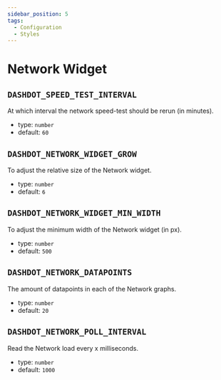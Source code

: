 ```yaml
---
sidebar_position: 5
tags:
  - Configuration
  - Styles
---
```


# Network Widget

## `DASHDOT_SPEED_TEST_INTERVAL`

At which interval the network speed-test should be rerun (in minutes).

- type: `number`
- default: `60`

## `DASHDOT_NETWORK_WIDGET_GROW`

To adjust the relative size of the Network widget.

- type: `number`
- default: `6`

## `DASHDOT_NETWORK_WIDGET_MIN_WIDTH`

To adjust the minimum width of the Network widget (in px).

- type: `number`
- default: `500`

## `DASHDOT_NETWORK_DATAPOINTS`

The amount of datapoints in each of the Network graphs.

- type: `number`
- default: `20`

## `DASHDOT_NETWORK_POLL_INTERVAL`

Read the Network load every x milliseconds.

- type: `number`
- default: `1000`
